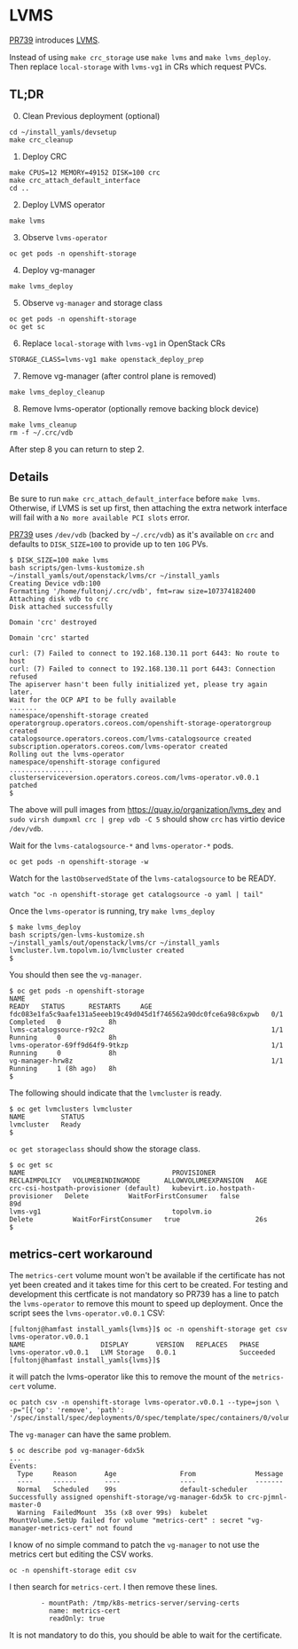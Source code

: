 # LVMS

[PR739](https://github.com/openstack-k8s-operators/install_yamls/pull/739)
introduces [LVMS](https://github.com/openshift/lvm-operator/blob/main/README.md).

Instead of using `make crc_storage` use `make lvms` and `make
lvms_deploy`. Then replace `local-storage` with `lvms-vg1` in
CRs which request PVCs.

## TL;DR

0. Clean Previous deployment (optional)
```
cd ~/install_yamls/devsetup
make crc_cleanup
```
1. Deploy CRC
```
make CPUS=12 MEMORY=49152 DISK=100 crc
make crc_attach_default_interface
cd ..
```
2. Deploy LVMS operator
```
make lvms
```
3. Observe `lvms-operator`
```
oc get pods -n openshift-storage
```
4. Deploy vg-manager
```
make lvms_deploy
```
5. Observe `vg-manager` and storage class
```
oc get pods -n openshift-storage
oc get sc
```
6. Replace `local-storage` with `lvms-vg1` in OpenStack CRs
```
STORAGE_CLASS=lvms-vg1 make openstack_deploy_prep
```
7. Remove vg-manager (after control plane is removed)
```
make lvms_deploy_cleanup
```
8. Remove lvms-operator (optionally remove backing block device)
```
make lvms_cleanup
rm -f ~/.crc/vdb
```
After step 8 you can return to step 2.

## Details

Be sure to run `make crc_attach_default_interface` before `make lvms`.
Otherwise, if LVMS is set up first, then attaching the extra network
interface will fail with a `No more available PCI slots` error.

[PR739](https://github.com/openstack-k8s-operators/install_yamls/pull/739)
uses `/dev/vdb` (backed by `~/.crc/vdb`) as it's available on `crc`
and defaults to `DISK_SIZE=100` to provide up to ten `10G` PVs.
```
$ DISK_SIZE=100 make lvms
bash scripts/gen-lvms-kustomize.sh
~/install_yamls/out/openstack/lvms/cr ~/install_yamls
Creating Device vdb:100
Formatting '/home/fultonj/.crc/vdb', fmt=raw size=107374182400
Attaching disk vdb to crc
Disk attached successfully

Domain 'crc' destroyed

Domain 'crc' started

curl: (7) Failed to connect to 192.168.130.11 port 6443: No route to host
curl: (7) Failed to connect to 192.168.130.11 port 6443: Connection refused
The apiserver hasn't been fully initialized yet, please try again later.
Wait for the OCP API to be fully available
.......
namespace/openshift-storage created
operatorgroup.operators.coreos.com/openshift-storage-operatorgroup created
catalogsource.operators.coreos.com/lvms-catalogsource created
subscription.operators.coreos.com/lvms-operator created
Rolling out the lvms-operator
namespace/openshift-storage configured
................
clusterserviceversion.operators.coreos.com/lvms-operator.v0.0.1 patched
$ 
```
The above will pull images from https://quay.io/organization/lvms_dev
and `sudo virsh dumpxml crc | grep vdb -C 5` should show `crc` has
virtio device `/dev/vdb`.

Wait for the `lvms-catalogsource-*` and `lvms-operator-*` pods.
```
oc get pods -n openshift-storage -w
```
Watch for the `lastObservedState` of the `lvms-catalogsource` to be READY.
```
watch "oc -n openshift-storage get catalogsource -o yaml | tail"
```
Once the `lvms-operator` is running, try `make lvms_deploy`
```
$ make lvms_deploy
bash scripts/gen-lvms-kustomize.sh
~/install_yamls/out/openstack/lvms/cr ~/install_yamls
lvmcluster.lvm.topolvm.io/lvmcluster created
$
```
You should then see the `vg-manager`.
```
$ oc get pods -n openshift-storage
NAME                                                              READY   STATUS      RESTARTS     AGE
fdc083e1fa5c9aafe131a5eeeb19c49d045d1f746562a90dc0fce6a98c6xpwb   0/1     Completed   0            8h
lvms-catalogsource-r92c2                                          1/1     Running     0            8h
lvms-operator-69ff9d64f9-9tkzp                                    1/1     Running     0            8h
vg-manager-hrw8z                                                  1/1     Running     1 (8h ago)   8h
$ 
```
The following should indicate that the `lvmcluster` is ready. 
```
$ oc get lvmclusters lvmcluster
NAME         STATUS
lvmcluster   Ready
$ 
```
`oc get storageclass` should show the storage class.
```
$ oc get sc
NAME                                     PROVISIONER                        RECLAIMPOLICY   VOLUMEBINDINGMODE      ALLOWVOLUMEEXPANSION   AGE
crc-csi-hostpath-provisioner (default)   kubevirt.io.hostpath-provisioner   Delete          WaitForFirstConsumer   false                  89d
lvms-vg1                                 topolvm.io                         Delete          WaitForFirstConsumer   true                   26s
$
```
## metrics-cert workaround

The `metrics-cert` volume mount won't be available if the
certificate has not yet been created and it takes time for
this cert to be created. For testing and development this
certficate is not mandatory so PR739 has a line to patch
the `lvms-operator` to remove this mount to speed up
deployment. Once the script sees the `lvms-operator.v0.0.1`
CSV:
```
[fultonj@hamfast install_yamls{lvms}]$ oc -n openshift-storage get csv lvms-operator.v0.0.1
NAME                   DISPLAY       VERSION   REPLACES   PHASE
lvms-operator.v0.0.1   LVM Storage   0.0.1                Succeeded
[fultonj@hamfast install_yamls{lvms}]$
```
it will patch the lvms-operator like this to remove the mount of the
`metrics-cert` volume.
```
oc patch csv -n openshift-storage lvms-operator.v0.0.1 --type=json \
-p="[{'op': 'remove', 'path': '/spec/install/spec/deployments/0/spec/template/spec/containers/0/volumeMounts/1'}]"
```
The `vg-manager` can have the same problem.
```
$ oc describe pod vg-manager-6dx5k
...
Events:
  Type     Reason       Age                From               Message
  ----     ------       ----               ----               -------
  Normal   Scheduled    99s                default-scheduler  Successfully assigned openshift-storage/vg-manager-6dx5k to crc-pjmnl-master-0
  Warning  FailedMount  35s (x8 over 99s)  kubelet            MountVolume.SetUp failed for volume "metrics-cert" : secret "vg-manager-metrics-cert" not found
```
I know of no simple command to patch the `vg-manager` to not use the
metrics cert but editing the CSV works.
```
oc -n openshift-storage edit csv
```
I then search for `metrics-cert`. I then remove these lines.
```
        - mountPath: /tmp/k8s-metrics-server/serving-certs
          name: metrics-cert
          readOnly: true
```
It is not mandatory to do this, you should be able to wait for the
certificate.
